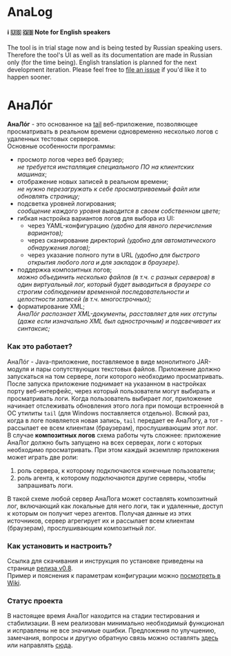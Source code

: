 # AnaLog
#### :information_source: :us: :gb: Note for English speakers
The tool is in trial stage now and is being tested by Russian speaking users. Therefore the tool's UI as well as its documentation are made in Russian only (for the time being). English translation is planned for the next development iteration. Please feel free to [file an issue](https://github.com/Toparvion/analog/issues/new) if you'd like it to happen sooner.

# АнаЛ&oacute;г
**АнаЛ&oacute;г** - это основанное на [tail](https://ru.wikipedia.org/wiki/Tail) веб-приложение, позволяющее просматривать в реальном времени одновременно несколько логов с удаленных тестовых серверов.  
Основные особенности программы:
* просмотр логов через веб браузер;  
_не требуется инсталляция специального ПО на клиентских машинах_;
* отображение новых записей в реальном времени;  
_не нужно перезагружать к себе просматриваемый файл или обновлять страницу;_
* подсветка уровней логирования;  
_сообщение каждого уровня выводится в своем собственном цвете;_
* гибкая настройка вариантов логов для выбора из UI:
  * через YAML-конфигурацию _(удобно для явного перечисления вариантов);_
  * через сканирование директорий _(удобно для автоматического обнаружения логов);_
  * через указание полного пути в URL _(удобно для быстрого открытия любого лога и для закладок в браузере)._
* поддержка композитных логов;  
_можно объединить несколько файлов (в т.ч. с разных серверов) в один виртуальный лог, который будет выводиться в браузере со строгим соблюдением временной последовательности и целостности записей (в т.ч. многострочных);_
* форматирование XML;  
_АнаЛ&oacute;г распознает XML-документы, расставляет для них отступы (даже если изначально XML был однострочным) и подсвечивает их синтаксис;_

### Как это работает?
АнаЛ&oacute;г - Java-приложение, поставляемое в виде монолитного JAR-модуля и пары сопутствующих текстовых файлов. Приложение должно запускаться на том сервере, логи которого необходимо просматривать. После запуска приложение поднимает на указанном в настройках порту веб-интерфейс, через который пользователи могут выбирать и просматривать логи. Когда пользователь выбирает лог, приложение начинает отслеживать обновления этого лога при помощи встроенной в ОС утилиты `tail` (для Windows поставляется отдельно). Всякий раз, когда в логе появляется новая запись, `tail` передает ее АнаЛогу, а тот - рассылает ее всем клиентам (браузерам), прослушивающим этот лог.  
В случае **композитных логов** схема работы чуть сложнее: приложение АнаЛог должно быть запущено на всех серверах, логи с которых необходимо просматривать. При этом каждый экземпляр приложения может играть две роли:
1. роль сервера, к которому подключаются конечные пользователи;
2. роль агента, к которому подключаются другие серверы, чтобы запрашивать логи.

В такой схеме любой сервер АнаЛога может составлять композитный лог, включающий как локальные для него логи, так и удаленные, доступ к которым он получит через агентов. Получая данные из этих источников, сервер агрегирует их и рассылает всем клиентам (браузерам), прослушивающим композитный лог.

### Как установить и настроить?
Ссылка для скачивания и инструкция по установке приведены на странице [релиза v0.8](https://github.com/Toparvion/analog/releases/tag/v0.8).  
Пример и пояснения к параметрам конфигурации можно [посмотреть в Wiki](https://github.com/Toparvion/analog/wiki/%D0%9F%D1%80%D0%B8%D0%BC%D0%B5%D1%80-%D0%BA%D0%BE%D0%BD%D1%84%D0%B8%D0%B3%D1%83%D1%80%D0%B0%D1%86%D0%B8%D0%B8).

### Статус проекта
В настоящее время АнаЛог находится на стадии тестирования и стабилизации. В нем реализован минимально необходимый функционал и исправлены не все значимые ошибки. Предложения по улучшению, замечания, вопросы и другую обратную связь можно оставлять [здесь](https://github.com/Toparvion/analog/issues/new) или направлять [сюда](mailto:toparvion@gmx.com).
